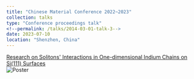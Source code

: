 ```yaml
---
title: "Chinese Material Conference 2022~2023"
collection: talks
type: "Conference proceedings talk"
<!--permalink: /talks/2014-03-01-talk-3-->
date: 2023-07-10
location: "Shenzhen, China"
---
```

[Research on Solitons' Interactions in One-dimensional Indium Chains on Si(111) Surfaces](https://cmc2022-2023.scimeeting.cn/en/web/index/13265)
<br/>
![Poster](https://Steven-Yorn.github.io/files/soposter.png)

